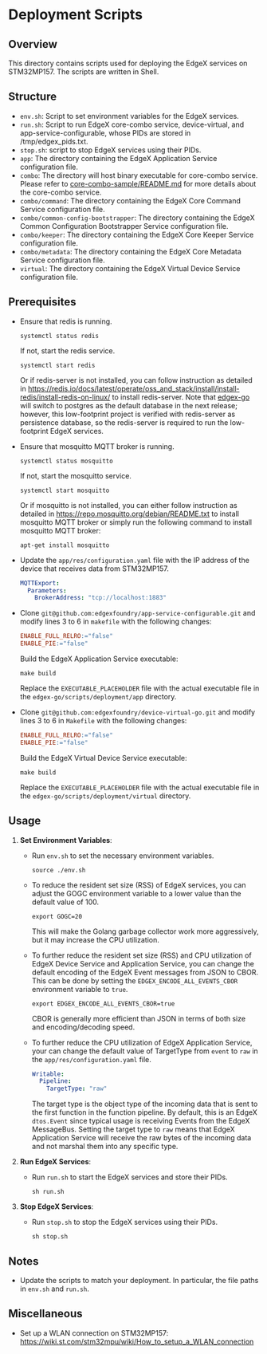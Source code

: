 # Deployment Scripts

## Overview
This directory contains scripts used for deploying the EdgeX services on STM32MP157. The scripts are written in Shell.

## Structure
- `env.sh`: Script to set environment variables for the EdgeX services.
- `run.sh`: Script to run EdgeX core-combo service, device-virtual, and app-service-configurable, whose PIDs are stored in /tmp/edgex_pids.txt.
- `stop.sh`: script to stop EdgeX services using their PIDs.
- `app`: The directory containing the EdgeX Application Service configuration file.
- `combo`: The directory will host binary executable for core-combo service. Please refer to [core-combo-sample/README.md](../core-combo-sample/README.md) for more details about the core-combo service.
- `combo/command`: The directory containing the EdgeX Core Command Service configuration file.
- `combo/common-config-bootstrapper`: The directory containing the EdgeX Common Configuration Bootstrapper Service configuration file.
- `combo/keeper`: The directory containing the EdgeX Core Keeper Service configuration file.
- `combo/metadata`: The directory containing the EdgeX Core Metadata Service configuration file.
- `virtual`: The directory containing the EdgeX Virtual Device Service configuration file.

## Prerequisites
- Ensure that redis is running.
  ```shell
  systemctl status redis
  ```
  If not, start the redis service.
  ```shell
  systemctl start redis
  ```
  Or if redis-server is not installed, you can follow instruction as detailed in https://redis.io/docs/latest/operate/oss_and_stack/install/install-redis/install-redis-on-linux/ to install redis-server.
  Note that [edgex-go](https://github.com/edgexfoundry/edgex-go) will switch to postgres as the default database in the next release; however, this low-footprint project is verified with redis-server as persistence database, so the redis-server is required to run the low-footprint EdgeX services. 

- Ensure that mosquitto MQTT broker is running.
  ```shell
  systemctl status mosquitto
  ```
  If not, start the mosquitto service.
  ```shell
  systemctl start mosquitto
  ```
  Or if mosquitto is not installed, you can either follow instruction as detailed in https://repo.mosquitto.org/debian/README.txt to install mosquitto MQTT broker or simply run the following command to install mosquitto MQTT broker:
  ```shell
  apt-get install mosquitto
  ```
- Update the `app/res/configuration.yaml` file with the IP address of the device that receives data from STM32MP157.
  ```yaml
  MQTTExport:
    Parameters:
      BrokerAddress: "tcp://localhost:1883"
  ```
- Clone `git@github.com:edgexfoundry/app-service-configurable.git` and modify lines 3 to 6 in `makefile` with the following changes:
  ```makefile
  ENABLE_FULL_RELRO:="false"
  ENABLE_PIE:="false"
  ```
  Build the EdgeX Application Service executable:
  ```shell
  make build
  ```
  Replace the `EXECUTABLE_PLACEHOLDER` file with the actual executable file in the `edgex-go/scripts/deployment/app` directory.
- Clone `git@github.com:edgexfoundry/device-virtual-go.git` and modify lines 3 to 6 in `Makefile` with the following changes:
  ```makefile
  ENABLE_FULL_RELRO:="false"
  ENABLE_PIE:="false"
  ```
  Build the EdgeX Virtual Device Service executable:
  ```shell
  make build
  ```
  Replace the `EXECUTABLE_PLACEHOLDER` file with the actual executable file in the `edgex-go/scripts/deployment/virtual` directory.

## Usage

1. **Set Environment Variables**:
    - Run `env.sh` to set the necessary environment variables.
      ```shell
      source ./env.sh
      ```
    - To reduce the resident set size (RSS) of EdgeX services, you can adjust the GOGC environment variable to a lower value than the default value of 100.
      ```shell
      export GOGC=20
      ```
      This will make the Golang garbage collector work more aggressively, but it may increase the CPU utilization.
    - To further reduce the resident set size (RSS) and CPU utilization of EdgeX Device Service and Application Service, you can change the default encoding of the EdgeX Event messages from JSON to CBOR. This can be done by setting the `EDGEX_ENCODE_ALL_EVENTS_CBOR` environment variable to `true`.
      ```shell
      export EDGEX_ENCODE_ALL_EVENTS_CBOR=true
      ```
      CBOR is generally more efficient than JSON in terms of both size and encoding/decoding speed.

    - To further reduce the CPU utilization of EdgeX Application Service, your can change the default value of TargetType from `event` to `raw` in the `app/res/configuration.yaml` file.
      ```yaml
      Writable:
        Pipeline:
          TargetType: "raw"
      ```
      The target type is the object type of the incoming data that is sent to the first function in the function pipeline. By default, this is an EdgeX `dtos.Event` since typical usage is receiving Events from the EdgeX MessageBus.
      Setting the target type to `raw` means that EdgeX Application Service will receive the raw bytes of the incoming data and not marshal them into any specific type.

2. **Run EdgeX Services**:
    - Run `run.sh` to start the EdgeX services and store their PIDs.
      ```shell
      sh run.sh
      ```

3. **Stop EdgeX Services**:
    - Run `stop.sh` to stop the EdgeX services using their PIDs.
      ```shell
      sh stop.sh
      ```

## Notes
- Update the scripts to match your deployment. In particular, the file paths in `env.sh` and `run.sh`.

## Miscellaneous

- Set up a WLAN connection on STM32MP157: https://wiki.st.com/stm32mpu/wiki/How_to_setup_a_WLAN_connection

